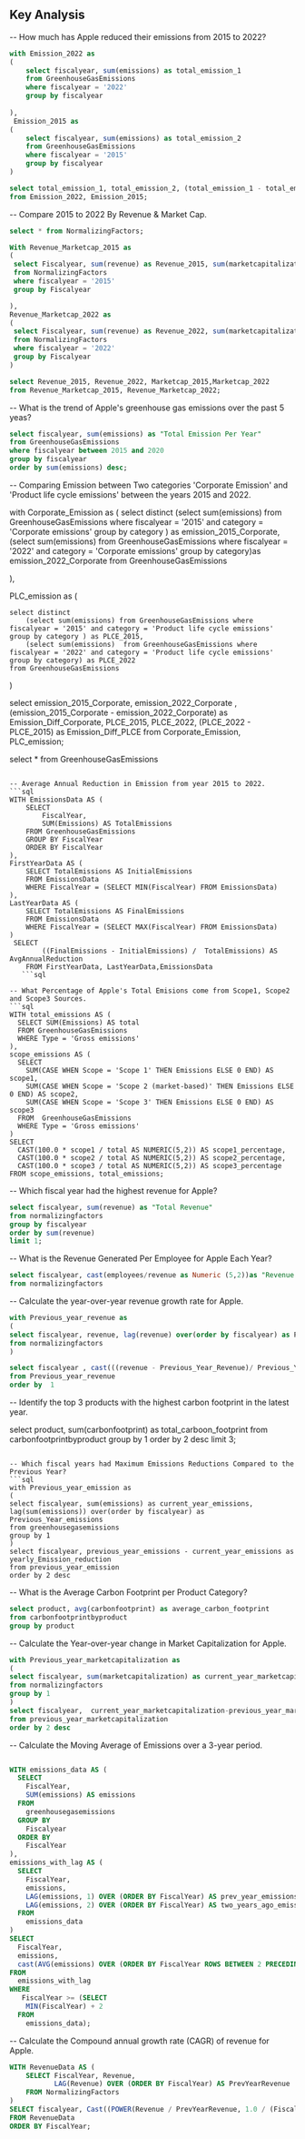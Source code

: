 ## Key Analysis

-- How much has Apple reduced their emissions from 2015 to 2022?
```sql
with Emission_2022 as 
(
	select fiscalyear, sum(emissions) as total_emission_1
	from GreenhouseGasEmissions
	where fiscalyear = '2022'
	group by fiscalyear
	
),
 Emission_2015 as 
( 
	select fiscalyear, sum(emissions) as total_emission_2
	from GreenhouseGasEmissions
	where fiscalyear = '2015'
	group by fiscalyear
)

select total_emission_1, total_emission_2, (total_emission_1 - total_emission_2) as Emission_Reduction
from Emission_2022, Emission_2015;
```


-- Compare 2015 to 2022 By Revenue & Market Cap.
```sql
select * from NormalizingFactors;

With Revenue_Marketcap_2015 as
( 
 select Fiscalyear, sum(revenue) as Revenue_2015, sum(marketcapitalization) as Marketcap_2015
 from NormalizingFactors
 where fiscalyear = '2015'
 group by Fiscalyear

),
Revenue_Marketcap_2022 as 
( 
 select Fiscalyear, sum(revenue) as Revenue_2022, sum(marketcapitalization) as Marketcap_2022
 from NormalizingFactors
 where fiscalyear = '2022'
 group by Fiscalyear
)

select Revenue_2015, Revenue_2022, Marketcap_2015,Marketcap_2022 
from Revenue_Marketcap_2015, Revenue_Marketcap_2022;
```

-- What is the trend of Apple's greenhouse gas emissions over the past 5 yeas?
```sql 
select fiscalyear, sum(emissions) as "Total Emission Per Year"
from GreenhouseGasEmissions
where fiscalyear between 2015 and 2020
group by fiscalyear
order by sum(emissions) desc;
```



-- Comparing Emission between Two categories 'Corporate Emission' and 'Product life cycle emissions' between the years 2015 and 2022.

with Corporate_Emission as 
( 
	select distinct
    	(select sum(emissions) from GreenhouseGasEmissions where fiscalyear = '2015' and category = 'Corporate emissions' group by category ) as emission_2015_Corporate,
		(select sum(emissions)  from GreenhouseGasEmissions where fiscalyear = '2022' and category = 'Corporate emissions' group by category)as emission_2022_Corporate
	from GreenhouseGasEmissions
	
),

 PLC_emission as 
(

	select distinct
    	(select sum(emissions) from GreenhouseGasEmissions where fiscalyear = '2015' and category = 'Product life cycle emissions' group by category ) as PLCE_2015,
		(select sum(emissions)  from GreenhouseGasEmissions where fiscalyear = '2022' and category = 'Product life cycle emissions' group by category) as PLCE_2022
	from GreenhouseGasEmissions
)

	
select emission_2015_Corporate, emission_2022_Corporate , (emission_2015_Corporate - emission_2022_Corporate) as Emission_Diff_Corporate, PLCE_2015, PLCE_2022, (PLCE_2022 - PLCE_2015) as Emission_Diff_PLCE
from Corporate_Emission, PLC_emission;

select * from GreenhouseGasEmissions
```

-- Average Annual Reduction in Emission from year 2015 to 2022.
```sql
WITH EmissionsData AS (
    SELECT 
        FiscalYear,
        SUM(Emissions) AS TotalEmissions
    FROM GreenhouseGasEmissions
    GROUP BY FiscalYear
    ORDER BY FiscalYear
),
FirstYearData AS (
    SELECT TotalEmissions AS InitialEmissions
    FROM EmissionsData
    WHERE FiscalYear = (SELECT MIN(FiscalYear) FROM EmissionsData)
),
LastYearData AS (
    SELECT TotalEmissions AS FinalEmissions
    FROM EmissionsData
    WHERE FiscalYear = (SELECT MAX(FiscalYear) FROM EmissionsData)
)
 SELECT 
        ((FinalEmissions - InitialEmissions) /  TotalEmissions) AS AvgAnnualReduction
    FROM FirstYearData, LastYearData,EmissionsData
   ```sql

-- What Percentage of Apple's Total Emisions come from Scope1, Scope2 and Scope3 Sources.
```sql
WITH total_emissions AS (
  SELECT SUM(Emissions) AS total
  FROM GreenhouseGasEmissions
  WHERE Type = 'Gross emissions'
),
scope_emissions AS (
  SELECT
    SUM(CASE WHEN Scope = 'Scope 1' THEN Emissions ELSE 0 END) AS scope1,
    SUM(CASE WHEN Scope = 'Scope 2 (market-based)' THEN Emissions ELSE 0 END) AS scope2,
    SUM(CASE WHEN Scope = 'Scope 3' THEN Emissions ELSE 0 END) AS scope3
  FROM  GreenhouseGasEmissions
  WHERE Type = 'Gross emissions'
)
SELECT
  CAST(100.0 * scope1 / total AS NUMERIC(5,2)) AS scope1_percentage,
  CAST(100.0 * scope2 / total AS NUMERIC(5,2)) AS scope2_percentage,
  CAST(100.0 * scope3 / total AS NUMERIC(5,2)) AS scope3_percentage
FROM scope_emissions, total_emissions;
```

-- Which fiscal year had the highest revenue for Apple?
```sql
select fiscalyear, sum(revenue) as "Total Revenue"
from normalizingfactors
group by fiscalyear
order by sum(revenue)
limit 1;
```

-- What is the Revenue Generated Per Employee for Apple Each Year?
```sql
select fiscalyear, cast(employees/revenue as Numeric (5,2))as "Revenue Per Employee"
from normalizingfactors
```


-- Calculate the year-over-year revenue growth rate for Apple.
```sql
with Previous_year_revenue as 
(
select fiscalyear, revenue, lag(revenue) over(order by fiscalyear) as Previous_Year_Revenue
from normalizingfactors
)

select fiscalyear , cast(((revenue - Previous_Year_Revenue)/ Previous_Year_Revenue)*100 as numeric (5,2)) as Growth_Rate_percentage
from Previous_year_revenue
order by  1
```

-- Identify the top 3 products with the highest carbon footprint in the latest year.

select product, sum(carbonfootprint) as total_carboon_footprint
from carbonfootprintbyproduct
group by 1
order by 2 desc
limit 3;
```

-- Which fiscal years had Maximum Emissions Reductions Compared to the Previous Year?
```sql
with Previous_year_emission as 
(
select fiscalyear, sum(emissions) as current_year_emissions, lag(sum(emissions)) over(order by fiscalyear) as Previous_Year_emissions
from greenhousegasemissions
group by 1
)
select fiscalyear, previous_year_emissions - current_year_emissions as yearly_Emission_reduction
from previous_year_emission
order by 2 desc
```

-- What is the Average Carbon Footprint per Product Category?
```sql
select product, avg(carbonfootprint) as average_carbon_footprint
from carbonfootprintbyproduct
group by product
```

-- Calculate the Year-over-year change in Market Capitalization for Apple.
```sql
with Previous_year_marketcapitalization as 
(
select fiscalyear, sum(marketcapitalization) as current_year_marketcapitalization, lag(sum(marketcapitalization)) over(order by fiscalyear) as Previous_Year_marketcapitalization
from normalizingfactors
group by 1
)
select fiscalyear,  current_year_marketcapitalization-previous_year_marketcapitalization  as marketcapitalization_growth_rate
from previous_year_marketcapitalization
order by 2 desc
```

-- Calculate the Moving Average of Emissions over a 3-year period.
```sql

WITH emissions_data AS (
  SELECT
    FiscalYear,
    SUM(emissions) AS emissions
  FROM
    greenhousegasemissions
  GROUP BY
    Fiscalyear
  ORDER BY
    FiscalYear
),
emissions_with_lag AS (
  SELECT
    FiscalYear,
    emissions,
    LAG(emissions, 1) OVER (ORDER BY FiscalYear) AS prev_year_emissions,
    LAG(emissions, 2) OVER (ORDER BY FiscalYear) AS two_years_ago_emissions
  FROM
    emissions_data
)
SELECT
  FiscalYear,
  emissions,
  cast(AVG(emissions) OVER (ORDER BY FiscalYear ROWS BETWEEN 2 PRECEDING AND CURRENT ROW) as numeric (10,2)) AS moving_avg_3_years
FROM
  emissions_with_lag
WHERE
   FiscalYear >= (SELECT
    MIN(FiscalYear) + 2
  FROM
    emissions_data);
```

-- Calculate the Compound annual growth rate (CAGR) of revenue for Apple.
```sql
WITH RevenueData AS (
    SELECT FiscalYear, Revenue,
           LAG(Revenue) OVER (ORDER BY FiscalYear) AS PrevYearRevenue
    FROM NormalizingFactors
)
SELECT fiscalyear, Cast((POWER(Revenue / PrevYearRevenue, 1.0 / (FiscalYear - LAG(FiscalYear) OVER (ORDER BY FiscalYear))) - 1) as Numeric (5,2)) * 100 AS CAGR
FROM RevenueData
ORDER BY FiscalYear;
```
